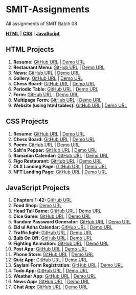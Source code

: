# SMIT-Assignments

All assignments of SMIT Batch 08


[**HTML**](#html-projects) | [**CSS**](#css-projects) | [**JavaScript**](#javascript-projects)

HTML Projects
-------------

1.  **Resume:** [GitHub URL](/tree/html-cv) | [Demo URL](https://fuzail-resume.netlify.app)
2.  **Restaurant Menu:** [GitHub URL](https://github.com/fuzail-afsar/SMIT-Assignments/tree/html-menu-listing) | [Demo URL](https://restaurant-menu-fuzail.netlify.app)
3.  **News:** [GitHub URL](https://github.com/fuzail-afsar/SMIT-Assignments/tree/html-directory-structure) | [Demo URL](https://news-fuzail.netlify.app/)
4.  **Gallery:** [GitHub URL](https://github.com/fuzail-afsar/SMIT-Assignments/tree/html-gallery) | [Demo URL](https://gallery-fuzail.netlify.app/)
5.  **Chess Board:** [GitHub URL](https://github.com/fuzail-afsar/SMIT-Assignments/tree/html-chess-board) | [Demo URL](https://chess-board-fuzail.netlify.app/)
6.  **Periodic Table:** [GitHub URL](https://github.com/fuzail-afsar/SMIT-Assignments/tree/html-periodic-table) | [Demo URL](https://periodic-table-fuzail.netlify.app/)
7.  **Form:** [GitHub URL](https://github.com/fuzail-afsar/SMIT-Assignments/tree/html-user-info-form) | [Demo URL](https://info-form.netlify.app/)
8.  **Multipage Form:** [GitHub URL](https://github.com/fuzail-afsar/SMIT-Assignments/tree/html-multipage-review-form) | [Demo URL](https://review-steps-form.netlify.app/)
9.  **Website (using html tables):** [GitHub URL](https://github.com/fuzail-afsar/SMIT-Assignments/tree/html-table-website) | [Demo URL](https://fashion-fuzail.netlify.app/)

CSS Projects
------------

1.  **Resume:** [GitHub URL](https://github.com/fuzail-afsar/SMIT-Assignments/tree/css-cv) | [Demo URL](https://fuzail-resume-css.netlify.app/)
2.  **Chess Board:** [GitHub URL](https://github.com/fuzail-afsar/SMIT-Assignments/tree/css-chess-board) | [Demo URL](https://chess-board-fuzail-css.netlify.app/)
3.  **Poem:** [GitHub URL](https://github.com/fuzail-afsar/SMIT-Assignments/tree/css-poem) | [Demo URL](https://ghazal-poetry.netlify.app/)
4.  **Salt'n Pepper:** [GitHub URL](https://github.com/fuzail-afsar/SMIT-Assignments/tree/css-saltn-pepper-restaurant-website) | [Demo URL](https://saltnpepper-restaurant.netlify.app/)
5.  **Ramadan Calendar:** [GitHub URL](https://github.com/fuzail-afsar/SMIT-Assignments/tree/css-ramadan-calendar) | [Demo URL](https://ramadan-calendar-1443.netlify.app/)
6.  **Figo Restaurant:** [GitHub URL](https://github.com/fuzail-afsar/SMIT-Assignments/tree/css-figo-restaurant-website) | [Demo URL](https://figo-fuzail.netlify.app/)
7.  **OLX Landing Page:** [GitHub URL](https://github.com/fuzail-afsar/SMIT-Assignments/tree/css-nft-minions-landing-page) | [Demo URL](https://olx-fuzail.netlify.app/)
8.  **NFT Landing Page:** [GitHub URL](https://github.com/fuzail-afsar/SMIT-Assignments/tree/css-nft-minions-landing-page) | [Demo URL](https://minions-nft.netlify.app/)

JavaScript Projects
-------------------

1.  **Chapters 1-42:** [GitHub URL](https://github.com/fuzail-afsar/SMIT-Assignments/tree/javascript)
2.  **Food Shop:** [Demo URL](https://assignment-6-smit.netlify.app/)
3.  **Head Tail Game:** [GitHub URL](https://github.com/fuzail-afsar/SMIT-Assignments/tree/head-tail-game) | [Demo URL](https://head-tails.netlify.app/)
4.  **Dice Game:** [GitHub URL](https://github.com/fuzail-afsar/SMIT-Assignments/tree/dice-game) | [Demo URL](https://dice-game-fuzail.netlify.app/)
5.  **Random Password Generator:** [GitHub URL](https://github.com/fuzail-afsar/SMIT-Assignments/tree/random-password-generator) | [Demo URL](https://random-password-generator-fuzail.netlify.app/)
6.  **Eid ul Adha Calendar:** [GitHub URL](https://github.com/fuzail-afsar/SMIT-Assignments/tree/eid-ul-adha-calendar) | [Demo URL](https://eid-ul-adha-calendar.netlify.app/)
7.  **Traffic light:** [GitHub URL](https://github.com/fuzail-afsar/SMIT-Assignments/tree/traffic-light) | [Demo URL](https://traffic-signal-fuzail.netlify.app/)
8.  **Bulb On Off:** [GitHub URL](https://github.com/fuzail-afsar/SMIT-Assignments/tree/traffic-light) | [Demo URL](https://bulb-on-off-fuzail.netlify.app/)
9.  **Fighting Animation:** [GitHub URL](https://github.com/fuzail-afsar/SMIT-Assignments/tree/fighting-animation) | [Demo URL](https://fighting-animation.netlify.app/)
10.  **Post App:** [GitHub URL](https://github.com/fuzail-afsar/SMIT-Assignments/tree/javascript-post-app) | [Demo URL](https://postapp-fuzail.netlify.app/)
11.  **Phone Store:** [GitHub URL](https://github.com/fuzail-afsar/SMIT-Assignments/tree/javascript-mobile-phones) | [Demo URL](https://phone-store-fuzail.netlify.app/)
12.  **Quiz App:** [GitHub URL](https://github.com/fuzail-afsar/SMIT-Assignments/tree/javascript-quiz-app) | [Demo URL](https://quiz-app-fuzail.netlify.app/)
13.  **Saylani Form Registration:** [GitHub URL](https://github.com/fuzail-afsar/SMIT-Assignments/tree/javascript-registration-form) | [Demo URL](https://saylani-course-form.netlify.app/)
14.  **Todo App:** [GitHub URL](https://github.com/fuzail-afsar/SMIT-Assignments/tree/javascript-todo-app) | [Demo URL](https://todo-app-fuzail.netlify.app/)
15.  **Weather App:** [GitHub URL](https://github.com/fuzail-afsar/SMIT-Assignments/tree/javascript-weather-app) | [Demo URL](https://world-weather-app-fuzail.netlify.app/)
16.  **News App:** [GitHub URL](https://github.com/fuzail-afsar/SMIT-Assignments/tree/javascript-news-app) | [Demo URL](https://news-app-fuzail.netlify.app/)
17.  **Chat App:** [GitHub URL](https://github.com/fuzail-afsar/SMIT-Assignments/tree/javascript-chat-app) | [Demo URL](https://chat-app-fuzail.netlify.app/)
